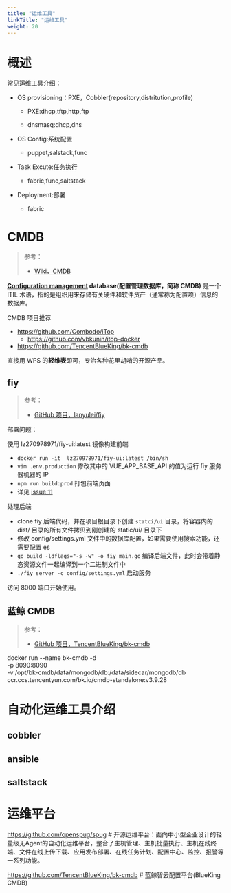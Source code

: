 ```yaml
---
title: "运维工具"
linkTitle: "运维工具"
weight: 20
---
```


# 概述

常见运维工具介绍：

- OS provisioning：PXE，Cobbler(repository,distritution,profile)

   - PXE:dhcp,tftp,http,ftp

   - dnsmasq:dhcp,dns

- OS Config:系统配置

   - puppet,salstack,func

- Task Excute:任务执行

   - fabric,func,saltstack

- Deployment:部署

   - fabric

# CMDB

> 参考：
> - [Wiki，CMDB](https://en.wikipedia.org/wiki/Configuration_management_database)

**[Configuration management](https://en.wikipedia.org/wiki/Configuration_management "Configuration management") database(配置管理数据库，简称 CMDB)** 是一个 ITIL 术语，指的是组织用来存储有关硬件和软件资产（通常称为配置项）信息的数据库。

CMDB 项目推荐

- https://github.com/Combodo/iTop
    - https://github.com/vbkunin/itop-docker
- https://github.com/TencentBlueKing/bk-cmdb

直接用 WPS 的**轻维表**即可，专治各种花里胡哨的开源产品。

## fiy

> 参考：
> - [GitHub 项目，lanyulei/fiy](https://github.com/lanyulei/fiy)

部署问题：

使用 lz270978971/fiy-ui:latest 镜像构建前端

- `docker run -it  lz270978971/fiy-ui:latest /bin/sh`
- `vim .env.production` 修改其中的 VUE_APP_BASE_API 的值为运行 fiy 服务器机器的 IP
- `npm run build:prod` 打包前端页面
- 详见 [issue 11](https://github.com/lanyulei/fiy/issues/11)

处理后端

- clone fiy 后端代码，并在项目根目录下创建 `statci/ui` 目录，将容器内的 dist/ 目录的所有文件拷贝到刚创建的 static/ui/ 目录下
- 修改 config/settings.yml 文件中的数据库配置，如果需要使用搜索功能，还需要配置 es
- `go build -ldflags="-s -w" -o fiy main.go` 编译后端文件，此时会带着静态资源文件一起编译到一个二进制文件中
- `./fiy server -c config/settings.yml` 启动服务

访问 8000 端口开始使用。

## 蓝鲸 CMDB

> 参考：
> - [GitHub 项目，TencentBlueKing/bk-cmdb](https://github.com/TencentBlueKing/bk-cmdb)

docker run --name bk-cmdb -d \
-p 8090:8090 \
-v /opt/bk-cmdb/data/mongodb/db:/data/sidecar/mongodb/db \
ccr.ccs.tencentyun.com/bk.io/cmdb-standalone:v3.9.28


# 自动化运维工具介绍

## cobbler

## ansible

## saltstack

# 运维平台

https://github.com/openspug/spug # 开源运维平台：面向中小型企业设计的轻量级无Agent的自动化运维平台，整合了主机管理、主机批量执行、主机在线终端、文件在线上传下载、应用发布部署、在线任务计划、配置中心、监控、报警等一系列功能。

https://github.com/TencentBlueKing/bk-cmdb # 蓝鲸智云配置平台(BlueKing CMDB)

